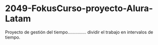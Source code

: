 # 2049-FokusCurso-proyecto-Alura-Latam
Proyecto de  gestión del tiempo............... dividir el trabajo en intervalos de tiempo.
